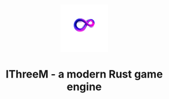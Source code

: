 <div align="center">
  <a href="https://ithreem.com/">
    <img src="pics/logo.png" width="128" height="128" alt="IThreeM" />
  </a>
  <h1>IThreeM - a modern Rust game engine</h1>
</div>
